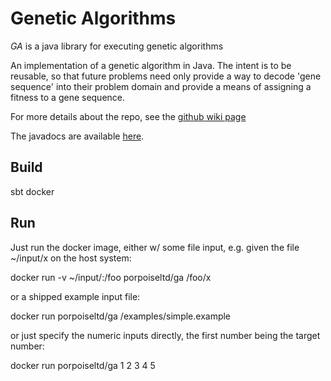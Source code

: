 Genetic Algorithms
=======

*GA* is a java library for executing genetic algorithms

An implementation of a genetic algorithm in Java.
The intent is to be reusable, so that future problems need only provide a way to decode 'gene sequence' into their
problem domain and provide a means of assigning a fitness to a gene sequence.

For more details about the repo, see the [github wiki page](http://wiki.github.com/aaronp/ga/)


The javadocs are available [here](api/latest/).


## Build

  sbt docker

## Run

Just run the docker image, either w/ some file input, e.g. given the file ~/input/x on the host system:

  docker run -v ~/input/:/foo porpoiseltd/ga /foo/x

or a shipped example input file:

  docker run porpoiseltd/ga /examples/simple.example

or just specify the numeric inputs directly, the first number being the target number:

  docker run porpoiseltd/ga 1 2 3 4 5
